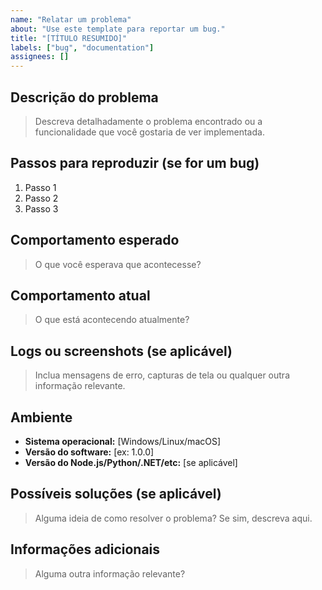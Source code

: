 ```yaml
---
name: "Relatar um problema"
about: "Use este template para reportar um bug."
title: "[TÍTULO RESUMIDO]"
labels: ["bug", "documentation"]
assignees: []
---
```



## Descrição do problema 

> Descreva detalhadamente o problema encontrado ou a funcionalidade que você gostaria de ver implementada.

## Passos para reproduzir (se for um bug)
1. Passo 1
2. Passo 2
3. Passo 3

## Comportamento esperado

> O que você esperava que acontecesse?

## Comportamento atual

> O que está acontecendo atualmente?

## Logs ou screenshots (se aplicável)

> Inclua mensagens de erro, capturas de tela ou qualquer outra informação relevante.

## Ambiente
- **Sistema operacional:** [Windows/Linux/macOS]
- **Versão do software:** [ex: 1.0.0]
- **Versão do Node.js/Python/.NET/etc:** [se aplicável]

## Possíveis soluções (se aplicável)

> Alguma ideia de como resolver o problema? Se sim, descreva aqui.

## Informações adicionais

> Alguma outra informação relevante?

